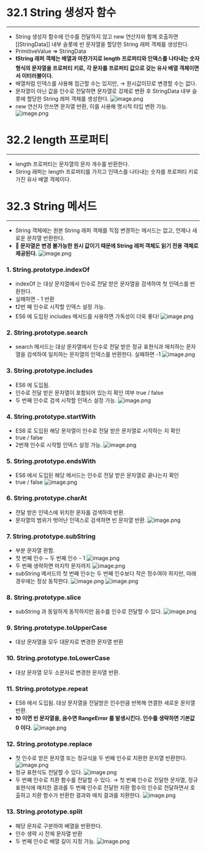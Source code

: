# 32.1 String 생성자 함수

---

- String 생성자 함수에 인수를 전달하지 않고 new 연산자와 함께 호출하면 [[StringData]] 내부 슬롯에 빈 문자열을 할당한 String 래퍼 객체를 생성한다.
- PrimitiveValue ⇒ StringData
- **❗String 래퍼 객체는 배열과 마찬가지로 length 프로퍼티와 인덱스를 나타내는 숫자 형식의 문자열을 프로퍼티 키로, 각 문자를 프로퍼티 값으로 갖는 유사 배열 객체이면서 이터러블이다.**
- 배열처럼 인덱스를 사용해 접근할 수는 있지만, → 원시값이므로 변경할 수는 없다.
- 문자열이 아닌 값을 인수로 전달하면 문자열로 강제로 변환 후 StringData 내부 슬롯에 할당한 String 래퍼 객체를 생성한다.
  ![image.png](attachment:35ef4977-ea58-4dda-80f1-db1ee1cf8598:image.png)
- new 연산자 안쓰면 문자열 반환, 이를 사용해 명시적 타입 변환 가능.
  ![image.png](attachment:c187d370-177d-41f2-8804-354c07d5df91:image.png)

# 32.2 length 프로퍼티

---

- length 프로퍼티는 문자열의 문자 개수를 반환한다.
- String 래퍼는 length 프로퍼티를 가지고 인덱스를 나타내는 숫자를 프로퍼티 키로 가진 유사 배열 객체이다.

# 32.3 String 메서드

---

- String 객체에는 원본 String 래퍼 객체를 직접 변경하는 메서드는 없고, 언제나 새로운 문자열 반환한다.
- **🌟 문자열은 변경 불가능한 원시 값이기 때문에 String 래퍼 객체도 읽기 전용 객체로 제공된다.**
  ![image.png](attachment:8b16624b-6ce1-4a3f-972a-bd11f0f7e342:image.png)

### 1. String.prototype.indexOf

- indexOf 는 대상 문자열에서 인수로 전달 받은 문자열을 검색하여 첫 인덱스를 반환한다.
- 실패하면 - 1 반환
- ❗2번 째 인수로 시작할 인덱스 설정 가능.
- ES6 에 도입된 includes 메서드를 사용하면 가독성이 더욱 좋다!
  ![image.png](attachment:61882a7e-d084-4093-af43-99b9921edbf7:image.png)

### 2. String.prototype.search

- search 메서드는 대상 문자열에서 인수로 전달 받은 정규 표현식과 매치하는 문자열을 검색하여 일치하는 문자열의 인덱스를 반환한다. 실패하면 -1
  ![image.png](attachment:7a9d1ce5-dde0-480d-95e2-d2d29f44927b:image.png)

### 3. String.prototype.includes

- ES6 에 도입됨.
- 인수로 전달 받은 문자열이 포함되어 있는지 확인 여부 true / false
- 두 번째 인수로 검색 시작할 인덱스 설정 가능.
  ![image.png](attachment:1185de44-bc57-41bb-bc67-bfc89c379e77:image.png)

### 4. String.prototype.startWith

- ES6 로 도입된 해당 문자열이 인수로 전달 받은 문자열로 시작하는 지 확인
- true / false
- 2번재 인수로 시작할 인덱스 설정 가능.
  ![image.png](attachment:b73026c0-c27d-40cb-8ab3-441f0fd00a3f:image.png)

### 5. String.prototype.endsWith

- ES6 에서 도입된 해당 메서드는 인수로 전달 받은 문자열로 끝나는지 확인
- true / false
  ![image.png](attachment:4e532592-7efb-445a-87cd-c9a74e1b0ce2:image.png)

### 6. String.prototype.charAt

- 전달 받은 인덱스에 위치한 문자를 검색하여 반환.
- 문자열의 범위가 벗어난 인덱스로 검색하면 빈 문자열 반환.
  ![image.png](attachment:80abbb4c-0bca-4a14-b1ba-9d589a1fffa1:image.png)

### 7. String.prototype.subString

- 부분 문자열 환함.
- 첫 번째 인수 ~ 두 번째 인수 - 1
  ![image.png](attachment:7af0f4c0-b7bb-4124-afc4-faaeb060262c:image.png)
- 두 번째 생략하면 마지막 문자까지
  ![image.png](attachment:32c768a8-7312-4434-a671-b95134df81dc:image.png)
- subString 메서드의 첫 번째 인수는 두 번째 인수보다 작은 정수여야 하지만, 아래 경우에는 정상 동작한다.
  ![image.png](attachment:daf23689-9ccf-42e5-9bb1-877932936bf5:image.png)
  ![image.png](attachment:e2b9a2ac-ab48-4d4d-b82f-35eb7e6c1cda:image.png)

### 8. String.prototype.slice

- subString 과 동일하게 동작하지만 음수를 인수로 전달할 수 있다.
  ![image.png](attachment:bc154b45-f4b1-4e1c-834b-fee30991305d:image.png)

### 9. String.prototype.toUpperCase

- 대상 문자열을 모두 대문자로 변경한 문자열 반환

### 10. String.prototype.toLowerCase

- 대상 문자열 모두 소문자로 변경한 문자열 반환.

### 11. String.prototype.repeat

- ES6 에서 도입됨. 대상 문자열을 전달받은 인수만큼 반복해 연결한 새로운 문자열 반환.
- **❗0 이면 빈 문자열을, 음수면 RangeError 를 발생시킨다. 인수를 생략하면 기본값 0 이다.**
  ![image.png](attachment:2e27ece7-43cd-4807-960b-39fbe737a2e6:image.png)

### 12. String.prototype.replace

- 첫 인수로 받은 문자열 또는 정규식을 두 번째 인수로 치환한 문자열 반환한다.
  ![image.png](attachment:22611197-06b5-4678-97a7-9adcf4ac0f48:image.png)
- 정규 표현식도 전달할 수 있다.
  ![image.png](attachment:dd771b6e-e36a-4cbd-bb16-4126cad19bd9:image.png)
- 두 번째 인수로 치환 함수를 전달할 수 있다. → 첫 번째 인수로 전달한 문자열, 정규 표현식에 매치한 결과를 두 번째 인수로 전달한 치환 함수의 인수로 전달하면서 호출하고 치환 함수가 반환한 결과와 매치 결과를 치환한다.
  ![image.png](attachment:2c197be2-96c6-4fae-897a-1c938279712b:image.png)

### 13. String.prototype.split

- 해당 문자로 구분하여 배열을 반환한다.
- 인수 생략 시 전체 문자열 반환
- 두 번째 인수로 배열 길이 지정 가능.
  ![image.png](attachment:e9c7dca5-1e08-45fc-8816-82229be1583d:image.png)
